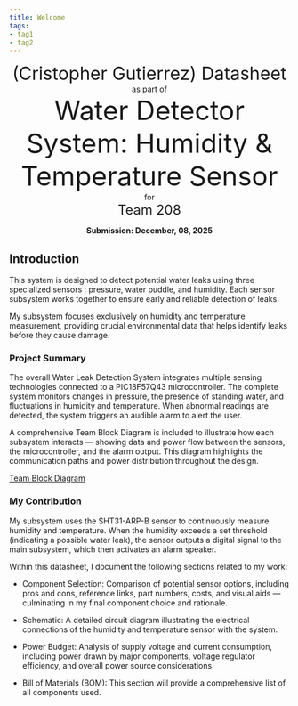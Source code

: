 ```yaml
---
title: Welcome 
tags:
- tag1
- tag2
---
```

<center>
<font size= "6">(Cristopher Gutierrez) Datasheet</font><br>
as part of<br>
<font size= "8">Water Detector System: Humidity & Temperature Sensor</font><br>
for<br>
<font size= "5"> Team 208 </font><br>

**Submission: December, 08, 2025**
</center>

## Introduction

This system is designed to detect potential water leaks using three specialized sensors : pressure, water puddle, and humidity. Each sensor subsystem works together to ensure early and reliable detection of leaks.

My subsystem focuses exclusively on humidity and temperature measurement, providing crucial environmental data that helps identify leaks before they cause damage.

### Project Summary

The overall Water Leak Detection System integrates multiple sensing technologies connected to a PIC18F57Q43 microcontroller. The complete system monitors changes in pressure, the presence of standing water, and fluctuations in humidity and temperature. When abnormal readings are detected, the system triggers an audible alarm to alert the user.

A comprehensive Team Block Diagram is included to illustrate how each subsystem interacts — showing data and power flow between the sensors, the microcontroller, and the alarm output. This diagram highlights the communication paths and power distribution throughout the design.

[Team Block Diagram](https://asu-egr304-2025-f-208.github.io/ASU-EGR-304-Team-208/06-team-block-diagram/)


### My Contribution

My subsystem uses the SHT31-ARP-B sensor to continuously measure humidity and temperature. When the humidity exceeds a set threshold (indicating a possible water leak), the sensor outputs a digital signal to the main subsystem, which then activates an alarm speaker.

Within this datasheet, I document the following sections related to my work:

- Component Selection: Comparison of potential sensor options, including pros and cons, reference links, part numbers, costs, and visual aids — culminating in my final component choice and rationale.

- Schematic: A detailed circuit diagram illustrating the electrical connections of the humidity and temperature sensor with the system.

- Power Budget: Analysis of supply voltage and current consumption, including power drawn by major components, voltage regulator efficiency, and overall power source considerations.

- Bill of Materials (BOM): This section will provide a comprehensive list of all components used.

